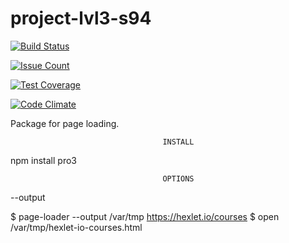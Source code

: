 # project-lvl3-s94

[![Build Status](https://travis-ci.org/grigori-gru/project-lvl3-s94.svg?branch=master)](https://travis-ci.org/grigori-gru/project-lvl3-s94)

[![Issue Count](https://codeclimate.com/github/grigori-gru/project-lvl3-s94/badges/issue_count.svg)](https://codeclimate.com/github/grigori-gru/project-lvl3-s94)

[![Test Coverage](https://codeclimate.com/github/grigori-gru/project-lvl3-s94/badges/coverage.svg)](https://codeclimate.com/github/grigori-gru/project-lvl3-s94/coverage)

[![Code Climate](https://codeclimate.com/github/grigori-gru/project-lvl3-s94/badges/gpa.svg)](https://codeclimate.com/github/grigori-gru/project-lvl3-s94)


Package for page loading.

                                      INSTALL

npm install pro3

                                      OPTIONS

--output <directory> <url>

$ page-loader --output /var/tmp https://hexlet.io/courses
$ open /var/tmp/hexlet-io-courses.html

